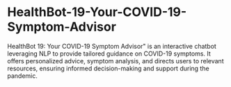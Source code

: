 # HealthBot-19-Your-COVID-19-Symptom-Advisor
HealthBot 19: Your COVID-19 Symptom Advisor" is an interactive chatbot leveraging NLP to provide tailored guidance on COVID-19 symptoms. It offers personalized advice, symptom analysis, and directs users to relevant resources, ensuring informed decision-making and support during the pandemic.
